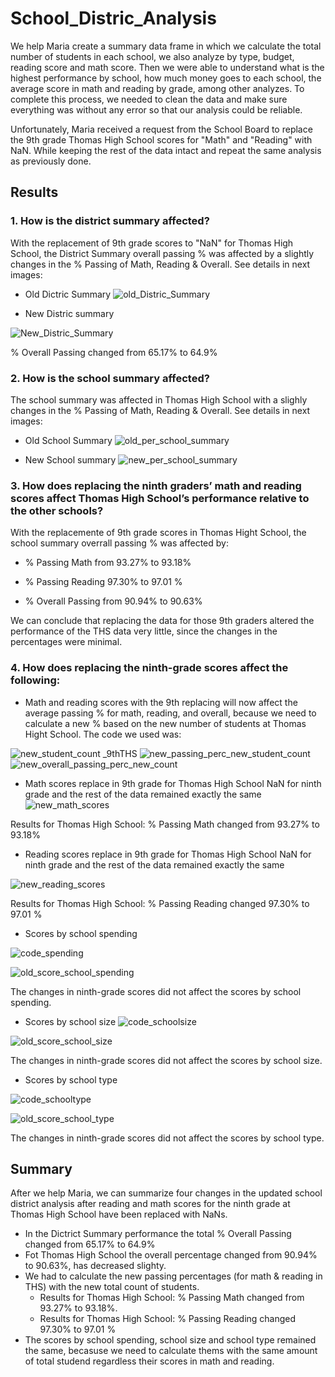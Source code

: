 # School_Distric_Analysis

We help Maria create a summary data frame in which we calculate the total number of students in each school, we also analyze by type, budget, reading score and math score. Then we were able to understand what is the highest performance by school, how much money goes to each school, the average score in math and reading by grade, among other analyzes. To complete this process, we needed to clean the data and make sure everything was without any error so that our analysis could be reliable.

Unfortunately, Maria received a request from the School Board to replace the 9th grade Thomas High School scores for "Math" and "Reading" with NaN. While keeping the rest of the data intact and repeat the same analysis as previously done.

## Results

### 1. How is the district summary affected?
   
With the replacement of 9th grade scores to "NaN" for Thomas High School, the District Summary overall passing % was affected by a slightly changes in the % Passing of Math, Reading & Overall. See details in next images:
   
- Old Dictric Summary
![old_Distric_Summary](https://user-images.githubusercontent.com/87447639/132947847-610ca4de-c62f-4f6c-bd84-39cafa8974c5.PNG)

- New Distric summary 

![New_Distric_Summary](https://user-images.githubusercontent.com/87447639/132947415-78cf0901-57a7-4415-b9e2-ea758777e30c.PNG)

% Overall Passing changed from 65.17% to 64.9%

### 2. How is the school summary affected?
   
The school summary was affected in Thomas High School with a slighly changes in the % Passing of Math, Reading & Overall.  See details in next images:
   
- Old School Summary
![old_per_school_summary](https://user-images.githubusercontent.com/87447639/132947855-e7ba4d2a-3e0f-48c4-b8ae-d46596b1019a.PNG)



- New School summary 
![new_per_school_summary](https://user-images.githubusercontent.com/87447639/132948159-15ae8d07-f028-455e-b62d-3cde62763008.PNG)


### 3. How does replacing the ninth graders’ math and reading scores affect Thomas High School’s performance relative to the other schools?
  
  With the replacemente of 9th grade scores in Thomas Hight School, the school summary overrall passing %  was affected by:
 - % Passing Math from 93.27% to 93.18% 
  
 - % Passing Reading 97.30% to 97.01 % 
  
 - % Overall Passing from 90.94% to 90.63%

We can conclude that replacing the data for those 9th graders altered the performance of the THS data very little, since the changes in the percentages were minimal.

### 4. How does replacing the ninth-grade scores affect the following:
  
- Math and reading scores with the 9th replacing will now affect the average passing % for math, reading, and overall, because we need to calculate a new % based on the new number of students at Thomas Hight School. The code we used was:  

![new_student_count _9thTHS](https://user-images.githubusercontent.com/87447639/132948496-06ae4724-b875-486e-ae8f-5ec7c8212222.PNG)
![new_passing_perc_new_student_count](https://user-images.githubusercontent.com/87447639/132948488-00a8ceef-2cf1-40af-a236-884271e37e14.PNG)
![new_overall_passing_perc_new_count](https://user-images.githubusercontent.com/87447639/132948495-132d433d-8332-4c9c-b813-b142d7f88a20.PNG)

- Math scores replace in 9th grade for Thomas High School NaN for ninth grade and the rest of the data remained exactly the same
![new_math_scores](https://user-images.githubusercontent.com/87447639/132948414-0eecf8e5-b831-450b-98c9-c492fcd1941f.PNG)

Results for Thomas High School: % Passing Math changed from 93.27% to 93.18% 

- Reading scores replace in 9th grade for Thomas High School NaN for ninth grade and the rest of the data remained exactly the same

 ![new_reading_scores](https://user-images.githubusercontent.com/87447639/132948418-b2131403-fd5b-4382-8ef7-7dab93f4cad7.PNG)

Results for Thomas High School: % Passing Reading changed 97.30% to 97.01 % 

- Scores by school spending

![code_spending](https://user-images.githubusercontent.com/87447639/132988249-cf36965f-92fd-4a96-85cb-59f345c7a715.PNG)

   
![old_score_school_spending](https://user-images.githubusercontent.com/87447639/132948379-0467f4f0-3df0-40ba-be86-9e87d0581f86.PNG)

The changes in ninth-grade scores did not affect the scores by school spending. 

- Scores by school size
![code_schoolsize](https://user-images.githubusercontent.com/87447639/132988243-5ef5ada5-c7fa-4106-aeb0-fc8916ce1d9c.PNG)

    
![old_score_school_size](https://user-images.githubusercontent.com/87447639/132948386-41663a5f-ba58-4f28-87eb-1da2f1ac39bf.PNG)

The changes in ninth-grade scores did not affect the scores by school size. 


- Scores by school type

![code_schooltype](https://user-images.githubusercontent.com/87447639/132988246-21e88657-fc93-461d-ac32-da79a12d68be.PNG)


![old_score_school_type](https://user-images.githubusercontent.com/87447639/132948389-f7be55b0-1304-4f10-be41-d2c35a9304f6.PNG)


The changes in ninth-grade scores did not affect the scores by school type.


## Summary

 After we help Maria, we can summarize four changes in the updated school district analysis after reading and math scores for the ninth grade at Thomas High School have been replaced with NaNs.

- In the Dictrict Summary performance the total % Overall Passing changed from 65.17% to 64.9%
- Fot Thomas High School the overall percentage changed from 90.94% to 90.63%, has decreased slighty. 
- We had to calculate the new passing percentages (for math & reading in THS) with the new total count of students.
   - Results for Thomas High School: % Passing Math changed from 93.27% to 93.18%. 
   - Results for Thomas High School: % Passing Reading changed 97.30% to 97.01 % 
- The scores by school spending, school size and school type remained the same, becasuse we need to calculate thems with the same amount of total studend regardless their scores in math and reading. 

